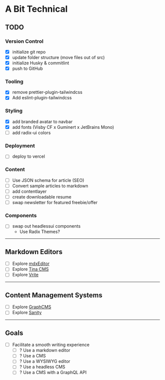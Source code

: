 # A Bit Technical

## TODO

### Version Control

- [x] initialize git repo
- [x] update folder structure (move files out of src)
- [x] initialize Husky & commitlint
- [x] push to GitHub

### Tooling

- [x] remove prettier-plugin-tailwindcss
- [x] Add eslint-plugin-tailwindcss

### Styling
- [x] add branded avatar to navbar
- [x] add fonts (Visby CF x Guminert x JetBrains Mono)
- [ ] add radix-ui colors

### Deployment
- [ ] deploy to vercel

### Content
- [ ] Use JSON schema for article (SEO)
- [ ] Convert sample articles to markdown
- [ ] add contentlayer
- [ ] create downloadable resume
- [ ] swap newsletter for featured freebie/offer

### Components

- [ ] swap out headlessui components
  - Use Radix Themes?

---

## Markdown Editors

- [ ] Explore [mdxEditor](https://mdxeditor.dev/)
- [ ] Explore [Tina CMS](https://tina.io/docs/editing/markdown/)
- [ ] Explore [Vrite](https://vrite.io/blog/wysiwyg-for-mdx-introducing-vrite-s-hybrid-editor/)

---

## Content Management Systems

- [ ] Explore [GraphCMS](https://graphcms.com/)
- [ ] Explore [Sanity](https://www.sanity.io/)

---

## Goals

- [ ] Facilitate a smooth writing experience
  - [ ] ? Use a markdown editor
  - [ ] ? Use a CMS
  - [ ] ? Use a WYSIWYG editor
  - [ ] ? Use a headless CMS
  - [ ] ? Use a CMS with a GraphQL API
